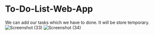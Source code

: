 # To-Do-List-Web-App
We can add our tasks which we have to done. It will be store temporary.
![Screenshot (33)](https://user-images.githubusercontent.com/71267021/165563246-2b69e26a-a964-4c41-88b3-1c2b7b6598f4.png)
![Screenshot (34)](https://user-images.githubusercontent.com/71267021/165563274-93455ef3-5eae-4f24-8eaf-f30cc128e682.png)
